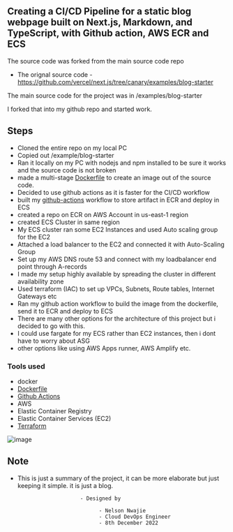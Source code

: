 ## Creating a CI/CD Pipeline for a static blog webpage built on Next.js, Markdown, and TypeScript, with Github action, AWS ECR and ECS


The source code was forked from the main source code repo 
- The orignal source code - https://github.com/vercel/next.js/tree/canary/examples/blog-starter

The main source code for the project was in /examples/blog-starter

I forked that into my github repo and started work.

## Steps
- Cloned the entire repo on my local PC
- Copied out /example/blog-starter
- Ran it locally on my PC with nodejs and npm installed to be sure it works and the source code is not broken
- made a multi-stage  [Dockerfile](./Dockerfile) to create an image out of the source code.
- Decided to use github actions as it is faster for the CI/CD workflow
- built my [github-actions](/.github/workflows/deploy_to_ecr_ecs.yml) workflow to store artifact in ECR and deploy in ECS
- created a repo on ECR on AWS Account in us-east-1 region 
- created ECS Cluster in same region
- My ECS cluster ran some EC2 Instances and used Auto scaling group for the EC2
- Attached a load balancer to the EC2 and connected it with Auto-Scaling Group
- Set up my AWS DNS route 53 and connect with my loadbalancer end point through A-records
- I made my setup highly available by spreading the cluster in different availability zone
- Used terraform (IAC) to set up VPCs, Subnets, Route tables, Internet Gateways etc
- Ran my github action workflow to build the image from the dockerfile, send it to ECR and deploy to ECS
- There are many other options for the architecture of this project but i decided to go with this.
- I could use fargate for my ECS rather than EC2 instances, then i dont have to worry about ASG
- other options like using AWS Apps runner, AWS Amplify etc. 


### Tools used

- docker
- [Dockerfile](./Dockerfile)
- [Github Actions](/.github/workflows/deploy_to_ecr_ecs.yml)
- AWS
- Elastic Container Registry 
- Elastic Container Services (EC2)
- [Terraform](./vpc.tf)

![image](https://user-images.githubusercontent.com/20236706/206466705-678b9199-d6b7-466e-a788-5511262247aa.png)

## Note
- This is just a summary of the project, it can be more elaborate but just keeping it simple. it is just a blog.



                          - Designed by 

                                - Nelson Nwajie
                                - Cloud DevOps Engineer
                                - 8th December 2022
